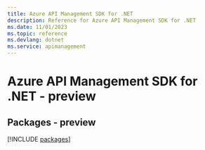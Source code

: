 ```yaml
---
title: Azure API Management SDK for .NET
description: Reference for Azure API Management SDK for .NET
ms.date: 11/01/2023
ms.topic: reference
ms.devlang: dotnet
ms.service: apimanagement
---
```

# Azure API Management SDK for .NET - preview
## Packages - preview
[!INCLUDE [packages](api-management-index.md)]